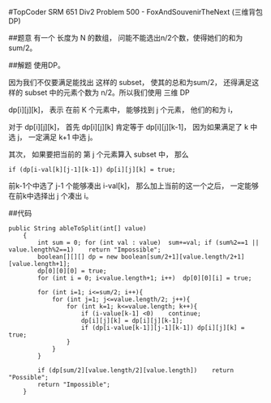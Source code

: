 #TopCoder SRM 651 Div2 Problem 500 - FoxAndSouvenirTheNext (三维背包DP)

##题意
有一个 长度为 N 的数组， 问能不能选出n/2个数，使得她们的和为sum/2。

##解题
使用DP。

因为我们不仅要满足能找出 这样的 subset， 使其的总和为sum/2， 还得满足这样的 subset 中的元素个数为 n/2。所以我们使用 三维 DP

dp[i][j][k]， 表示 在前 K 个元素中， 能够找到 j 个元素， 他们的和为 i，

对于 dp[i][j][k]， 首先  dp[i][j][k] 肯定等于  dp[i][j][k-1]， 因为如果满足了 k 中选 j， 一定满足 k+1 中选 j。

其次， 如果要把当前的 第  j 个元素算入 subset 中， 那么 

```
if (dp[i-val[k][j-1][k-1]) dp[i][j][k] = true;
```
前k-1个中选了 j-1 个能够凑出 i-val[k]， 那么加上当前的这一个之后， 一定能够在前k中选择出 j 个凑出 i。

##代码
```
public String ableToSplit(int[] value)
	{
		int sum = 0; for (int val : value)	sum+=val; if (sum%2==1 || value.length%2==1)	return "Impossible";
		boolean[][][] dp = new boolean[sum/2+1][value.length/2+1][value.length+1];
		dp[0][0][0] = true;
		for (int i = 0; i<value.length+1; i++)	dp[0][0][i] = true;
		
		for (int i=1; i<=sum/2; i++){
			for (int j=1; j<=value.length/2; j++){
				for (int k=1; k<=value.length; k++){
					if (i-value[k-1] <0)	continue;	
					dp[i][j][k] = dp[i][j][k-1];
					if (dp[i-value[k-1]][j-1][k-1])	dp[i][j][k] = true;
				}
			}
		}
		
		if (dp[sum/2][value.length/2][value.length])	return "Possible";
		return "Impossible";			
	}
```